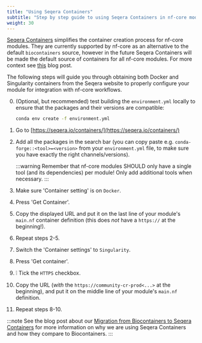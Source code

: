 ```yaml
---
title: "Using Seqera Containers"
subtitle: "Step by step guide to using Seqera Containers in nf-core modules"
weight: 30
---
```


[Seqera Containers](https://seqera.io/containers) simplifies the container creation process for nf-core modules. 
They are currently supported by nf-core as an alternative to the default `biocontainers` source, however in the future Seqera Containers will be made the default source of containers for all nf-core modules.
For more context see [this](https://nf-co.re/blog/2024/seqera-containers-part-1) blog post.

The following steps will guide you through obtaining both Docker and Singularity containers from the Seqera website to properly configure your module for integration with nf-core workflows. 

0. (Optional, but recommended) test building the `environment.yml` locally to ensure that the packages and their versions are compatible:

   ```bash
   conda env create -f environment.yml
   ```

1. Go to [https://seqera.io/containers/](https://seqera.io/containers/)
2. Add all the packages in the search bar (you can copy paste e.g. `conda-forge::<tool>=<version>` from your `environment.yml` file, to make sure you have exactly the right channels/versions).

    :::warning
    Remember that nf-core modules SHOULD only have a single tool (and its dependencies) per module!
    Only add additional tools when necessary.
    :::
3. Make sure 'Container setting' is on `Docker`.
4. Press 'Get Container'.
5. Copy the displayed URL and put it on the last line of your module's `main.nf` container definition (this does _not_ have a `https://` at the beginning!).
6. Repeat steps 2-5.
7. Switch the 'Container settings' to `Singularity`.
8. Press 'Get container'.
9. :grey_exclamation: Tick the `HTTPS` checkbox.
10. Copy the URL (_with_ the `https://community-cr-prod<...>` at the beginning), and put it on the middle line of your module's `main.nf` definition.
11. Repeat steps 8-10.

:::note
See the blog post about our [Migration from Biocontainers to Seqera Containers](https://nf-co.re/blog/2024/seqera-containers-part-1) for more information on why we are using Seqera Containers and how they compare to Biocontainers.
:::
